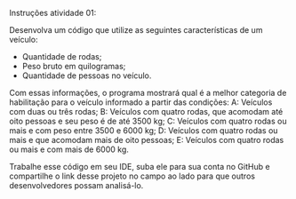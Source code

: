 Instruções atividade 01:

Desenvolva um código que utilize as seguintes características de um veículo:
- Quantidade de rodas;
- Peso bruto em quilogramas;
- Quantidade de pessoas no veículo.


Com essas informações, o programa mostrará qual é a melhor categoria de habilitação para o veículo informado a partir das condições:
A: Veículos com duas ou três rodas;
B: Veículos com quatro rodas, que acomodam até oito pessoas e seu peso é de até 3500 kg;
C: Veículos com quatro rodas ou mais e com peso entre 3500 e 6000 kg;
D: Veículos com quatro rodas ou mais e que acomodam mais de oito pessoas; E: Veículos com quatro rodas ou mais e com mais de 6000 kg.


Trabalhe esse código em seu IDE, suba ele para sua conta no GitHub e compartilhe o link desse projeto no campo ao lado para que outros desenvolvedores possam analisá-lo.
